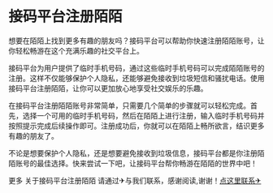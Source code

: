 # 接码平台注册陌陌

想要在陌陌上找到更多有趣的朋友吗？接码平台可以帮助你快速注册陌陌账号，让你轻松畅游在这个充满乐趣的社交平台上。

接码平台为用户提供了临时手机号码，通过这些临时手机号码可以完成陌陌账号的注册。这样不仅能够保护个人隐私，还能够避免接收到垃圾短信和骚扰电话。使用接码平台注册陌陌，让你可以更加放心地享受社交娱乐的乐趣。

在接码平台注册陌陌账号非常简单，只需要几个简单的步骤就可以轻松完成。首先，选择一个可用的临时手机号码，然后在陌陌上进行注册，输入临时手机号码并按照提示完成后续操作即可。注册成功后，你就可以在陌陌上畅所欲言，结识更多有趣的朋友了。

不论是想要保护个人隐私，还是想要避免接收到垃圾信息，接码平台都是你注册陌陌账号的最佳选择。快来尝试一下吧，让接码平台帮你畅游在陌陌的世界中吧！

更多 关于接码平台注册陌陌 请通过✈与我们联系，感谢阅读,谢谢！[点这里联系✈](https://d.k02.cc)